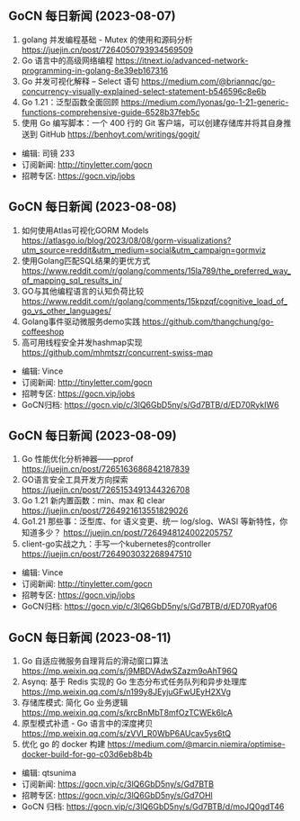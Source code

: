 ## GoCN 每日新闻 (2023-08-07)

1. golang 并发编程基础 - Mutex 的使用和源码分析 https://juejin.cn/post/7264050793934569509
2. Go 语言中的高级网络编程 https://itnext.io/advanced-network-programming-in-golang-8e39eb167316
3. Go 并发可视化解释 – Select 语句 https://medium.com/@briannqc/go-concurrency-visually-explained-select-statement-b546596c8e6b
4. Go 1.21：泛型函数全面回顾 https://medium.com/lyonas/go-1-21-generic-functions-comprehensive-guide-6528b37feb5c
5. 使用 Go 编写脚本：一个 400 行的 Git 客户端，可以创建存储库并将其自身推送到 GitHub https://benhoyt.com/writings/gogit/

- 编辑: 司镜 233
- 订阅新闻: http://tinyletter.com/gocn
- 招聘专区: https://gocn.vip/jobs

## GoCN 每日新闻 (2023-08-08)

1. 如何使用Atlas可视化GORM Models https://atlasgo.io/blog/2023/08/08/gorm-visualizations?utm_source=reddit&utm_medium=social&utm_campaign=gormviz
2. 使用Golang匹配SQL结果的更优方式 https://www.reddit.com/r/golang/comments/15la789/the_preferred_way_of_mapping_sql_results_in/
3. GO与其他编程语言的认知负荷比较 https://www.reddit.com/r/golang/comments/15kpzqf/cognitive_load_of_go_vs_other_languages/
4. Golang事件驱动微服务demo实践 https://github.com/thangchung/go-coffeeshop
5. 高可用线程安全并发hashmap实现 https://github.com/mhmtszr/concurrent-swiss-map

- 编辑: Vince
- 订阅新闻: http://tinyletter.com/gocn
- 招聘专区: https://gocn.vip/jobs
- GoCN归档: https://gocn.vip/c/3lQ6GbD5ny/s/Gd7BTB/d/ED70RykIW6

## GoCN 每日新闻 (2023-08-09)

1. Go 性能优化分析神器——pprof https://juejin.cn/post/7265163686842187839 
2. GO语言安全工具开发方向探索 https://juejin.cn/post/7265153491344326708
3. Go 1.21 新内置函数：min、max 和 clear https://juejin.cn/post/7264921613551829026
4. Go1.21 那些事：泛型库、for 语义变更、统一 log/slog、WASI 等新特性，你知道多少？ https://juejin.cn/post/7264948124002205757 
5. client-go实战之九：手写一个kubernetes的controller https://juejin.cn/post/7264903032268947510

- 编辑: Vince
- 订阅新闻: http://tinyletter.com/gocn
- 招聘专区: https://gocn.vip/jobs
- GoCN归档: https://gocn.vip/c/3lQ6GbD5ny/s/Gd7BTB/d/ED70Ryaf06

## GoCN 每日新闻 (2023-08-11)

1. Go 自适应微服务自理背后的滑动窗口算法 https://mp.weixin.qq.com/s/j9MBDVAdwSZazm9oAhT96Q
2. Asynq: 基于 Redis 实现的 Go 生态分布式任务队列和异步处理库 https://mp.weixin.qq.com/s/n199y8JEyjuGFwUEyH2XVg
3. 存储库模式: 简化 Go 业务逻辑 https://mp.weixin.qq.com/s/krcBnMbT8mfOzTCWEk6lcA
4. 原型模式补遗 - Go 语言中的深度拷贝 https://mp.weixin.qq.com/s/zVVl_R0WbP6AUcav5ys6tQ
5. 优化 go 的 docker 构建 https://medium.com/@marcin.niemira/optimise-docker-build-for-go-c03d6eb8b4b

- 编辑: qtsunima
- 订阅新闻: https://gocn.vip/c/3lQ6GbD5ny/s/Gd7BTB
- 招聘专区: https://gocn.vip/c/3lQ6GbD5ny/s/Gd7OHl
- GoCN 归档: https://gocn.vip/c/3lQ6GbD5ny/s/Gd7BTB/d/moJQ0gdT46
